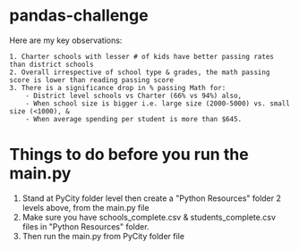 # pandas-challenge
Here are my key observations:

```
1. Charter schools with lesser # of kids have better passing rates than district schools
2. Overall irrespective of school type & grades, the math passing score is lower than reading passing score
3. There is a significance drop in % passing Math for:
    - District level schools vs Charter (66% vs 94%) also, 
    - When school size is bigger i.e. large size (2000-5000) vs. small size (<1000), & 
    - When average spending per student is more than $645. 
```
# Things to do before you run the main.py
1. Stand at PyCity folder level then create a "Python Resources" folder 2 levels above, from the main.py file  
2. Make sure you have schools_complete.csv & students_complete.csv files in "Python Resources" folder.
3. Then run the main.py from PyCity folder file

